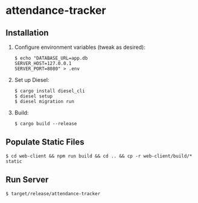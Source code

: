 # attendance-tracker

## Installation

1. Configure environment variables (tweak as desired):
    ```shell
   $ echo "DATABASE_URL=app.db
   SERVER_HOST=127.0.0.1
   SERVER_PORT=8080" > .env
    ```
2. Set up Diesel:
   ```shell
   $ cargo install diesel_cli
   $ diesel setup
   $ diesel migration run
   ```
3. Build:
   ```shell
   $ cargo build --release
   ```

## Populate Static Files

```
$ cd web-client && npm run build && cd .. && cp -r web-client/build/* static
```

## Run Server

```
$ target/release/attendance-tracker
```

